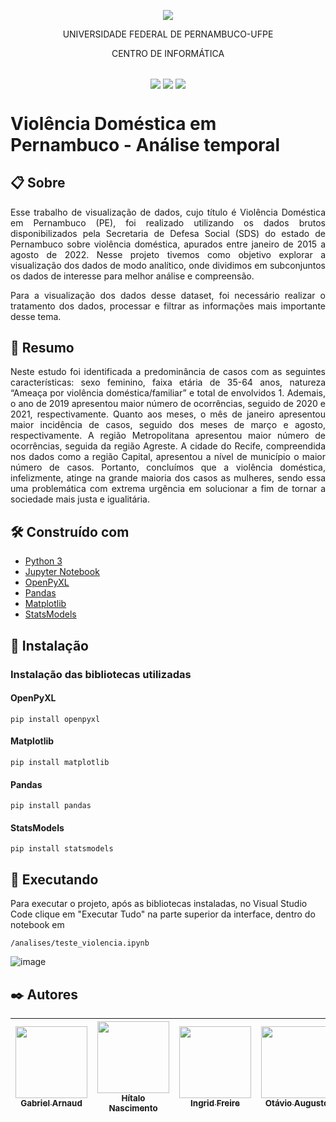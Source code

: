 <p align="center">
  <img align="center" src='https://user-images.githubusercontent.com/54161035/200095500-d5fec4ba-c97e-4f19-9e39-6764418a736b.png' />
</p>
<p align="center">UNIVERSIDADE FEDERAL DE PERNAMBUCO-UFPE</p>
<p align="center">CENTRO DE INFORMÁTICA</p>

##
<p align="center">
  <img align="center" src='https://img.shields.io/badge/status-concluded-green' />
  <img align="center" src='https://img.shields.io/badge/version-1.0-blue' />
  <img align="center" src='https://img.shields.io/badge/release%20date-november/2022-blue' />
</p>

# Violência Doméstica em Pernambuco - Análise temporal

## 📋 Sobre

<p align="justify">Esse trabalho de visualização de dados, cujo título é Violência Doméstica em Pernambuco (PE), foi realizado utilizando os dados brutos disponibilizados pela Secretaria de Defesa Social (SDS) do estado de Pernambuco sobre violência doméstica, apurados entre janeiro de 2015 a agosto de 2022. Nesse projeto tivemos como objetivo explorar a visualização dos dados de modo analítico, onde dividimos em subconjuntos os dados de interesse para melhor análise e compreensão.</p>

<p align="justify">Para a visualização dos dados desse dataset, foi necessário realizar o tratamento dos dados, processar e filtrar as informações mais importante desse tema.</p>

## 📄 Resumo

<p align="justify">Neste estudo foi identificada a predominância de casos com as seguintes características: sexo feminino, faixa etária de 35-64 anos, natureza “Ameaça por violência doméstica/familiar” e total de envolvidos 1. Ademais, o ano de 2019 apresentou maior número de ocorrências, seguido de 2020 e 2021, respectivamente. Quanto aos meses, o mês de janeiro apresentou maior incidência de casos, seguido dos meses de  março e agosto, respectivamente. A região Metropolitana apresentou maior número de ocorrências, seguida da região Agreste. A cidade do Recife, compreendida nos dados como a região Capital, apresentou a nível de município o maior número de casos. Portanto, concluímos que  a violência doméstica, infelizmente, atinge na grande maioria dos casos as mulheres, sendo essa uma problemática com extrema urgência em solucionar a fim de tornar a sociedade mais justa e igualitária.</p>

## 🛠️ Construído com

- <a href="https://www.python.org/">Python 3</a>
- <a href="https://jupyter.org/">Jupyter Notebook</a>
- <a href="https://openpyxl.readthedocs.io/en/stable/">OpenPyXL</a>
- <a href="https://pandas.pydata.org/">Pandas</a>
- <a href="https://matplotlib.org/">Matplotlib</a>
- <a href="https://pypi.org/project/statsmodels/">StatsModels</a>

## 🔧 Instalação

### Instalação das bibliotecas utilizadas


#### OpenPyXL
```
pip install openpyxl
```

#### Matplotlib
```
pip install matplotlib
```

#### Pandas
```
pip install pandas
```

#### StatsModels
```
pip install statsmodels
```

## 🚀 Executando

Para executar o projeto, após as bibliotecas instaladas, no Visual Studio Code clique em "Executar Tudo" na parte superior da interface, dentro do notebook em 
```
/analises/teste_violencia.ipynb
```

![image](https://user-images.githubusercontent.com/54161035/200097741-740a33be-34df-4ba8-ad31-bb6b78b3004f.png)

## ✒️ Autores

[<img src="https://avatars.githubusercontent.com/u/90796419?v=4" width=115><br><sub>Gabriel Arnaud</sub>](https://github.com/bielarnaud) | [<img src="https://avatars.githubusercontent.com/u/54161035?v=4" width=115><br><sub>Hítalo Nascimento</sub>](https://github.com/HitaloNasc) | [<img src="https://avatars.githubusercontent.com/u/100882928?v=4" width=115><br><sub>Ingrid Freire</sub>](https://github.com/ingridfsl) | [<img src="https://avatars.githubusercontent.com/u/108599710?v=4" width=115><br><sub>Otávio Augusto</sub>](https://github.com/Otavio574) | [<img src="https://avatars.githubusercontent.com/u/115114773?v=4" width=115><br><sub>Rayza Laurindo</sub>](https://github.com/RayzaLaurindo) | [<img src="https://avatars.githubusercontent.com/u/86257548?v=4" width=115><br><sub>Renata Santana</sub>](https://github.com/RenataAndradeSnatana) 
:------: | :------: | :------: | :------: | :------: | :------:
